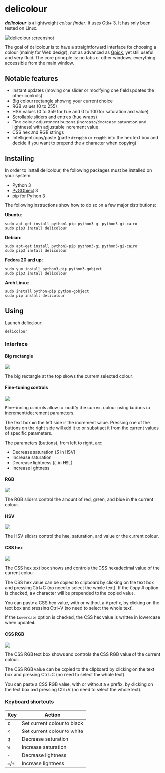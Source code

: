 # delicolour

**_delicolour_** is a lightweight _colour finder_. It uses Gtk+ 3.
It has only been tested on Linux.

![delicolour screenshot](http://ss.0x3b.org/seminaristic317.png)

The goal of delicolour is to have a straightforward interface for
choosing a colour (mainly for Web design), not as advanced as
[Gpick](http://www.gpick.org/), yet still useful and very fluid. The
core principle is: no tabs or other windows, everything accessible
from the main window.


## Notable features

  * Instant updates (moving one slider or modifying one field updates
    the other controls)
  * Big colour rectangle showing your current choice
  * RGB values (0 to 255)
  * HSV values (0 to 359 for hue and 0 to 100 for saturation and value)
  * Scrollable sliders and entries (hue wraps)
  * Fine colour adjustment buttons (increase/decrease saturation and
    lightness) with adjustable increment value
  * CSS hex and RGB strings
  * Intelligent copy/paste (paste `#rrggbb` or `rrggbb` into the hex
    text box and decide if you want to prepend the `#` character when
    copying)


## Installing

In order to install delicolour, the following packages must be installed
on your system:

  * Python 3
  * [PyGObject](https://wiki.gnome.org/action/show/Projects/PyGObject) 3
  * pip for Python 3

The following instructions show how to do so on a few major
distributions:

**Ubuntu**:

    sudo apt-get install python3-pip python3-gi python3-gi-cairo
    sudo pip3 install delicolour

**Debian**:

    sudo apt-get install python3-pip python3-gi python3-gi-cairo
    sudo pip3 install delicolour

**Fedora 20 and up**:

    sudo yum install python3-pip python3-gobject
    sudo pip3 install delicolour

**Arch Linux**:

    sudo install python-pip python-gobject
    sudo pip install delicolour


## Using

Launch delicolour:

    delicolour


### Interface

#### Big rectangle

![](http://ss.0x3b.org/goustie723.png)

The big rectangle at the top shows the current selected colour.


#### Fine-tuning controls

![](http://ss.0x3b.org/nonarsenic673.png)

Fine-tuning controls allow to modify the current colour using
buttons to increment/decrement parameters.

The text box on the left side is the increment value. Pressing one of
the buttons on the right side will add it to or substract it from the
current values of specific parameters.

The parameters (buttons), from left to right, are:

  * Decrease saturation (_S_ in HSV)
  * Increase saturation
  * Decrease lightness (_L_ in HSL)
  * Increase lightness


#### RGB

![](http://ss.0x3b.org/dentinasal310.png)

The RGB sliders control the amount of red, green, and blue in the
current colour.


#### HSV

![](http://ss.0x3b.org/prodigality831.png)

The HSV sliders control the hue, saturation, and value or the current
colour.


#### CSS hex

![](http://ss.0x3b.org/morningtide885.png)

The CSS hex text box shows and controls the CSS hexadecimal value of
the current colour.

The CSS hex value can be copied to clipboard by clicking on the text
box and pressing Ctrl+C (no need to select the whole text). If the
_Copy #_ option is checked, a `#` character will be prepended to the
copied value.

You can paste a CSS hex value, with or without a `#` prefix, by
clicking on the text box and pressing Ctrl+V (no need to select the
whole text).

If the `Lowercase` option is checked, the CSS hex value is written in
lowercase when updated.


#### CSS RGB

![](http://ss.0x3b.org/idealising239.png)

The CSS RGB text box shows and controls the CSS RGB value of the
current colour.

The CSS RGB value can be copied to the clipboard by clicking on the
text box and pressing Ctrl+C (no need to select the whole text).

You can paste a CSS RGB value, with or without a `#` prefix, by
clicking on the text box and pressing Ctrl+V (no need to select the
whole text).


### Keyboard shortcuts

Key | Action
--- | -------
`z` | Set current colour to black
`x` | Set current colour to white
`q` | Decrease saturation
`w` | Increase saturation
`-` | Decrease lightness
`=`/`+` | Increase lightness
